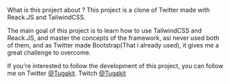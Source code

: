 What is this project about ?
This project is a clone of Twitter made with Reack.JS and TailwindCSS.

The main goal of this project is to learn how to use TailwindCSS and Reack.JS, and master the concepts of the framework, asi never used both of them, and as Twitter made Bootstrap(That i already used), it gives me a great challenge to overcome.

If you're interested to follow the development of this project, you can follow me on Twitter [@Tugakit](https://twitter.com/Tugakit).
Twitch [@Tugakit](https://twitch.tv/tugakit)

